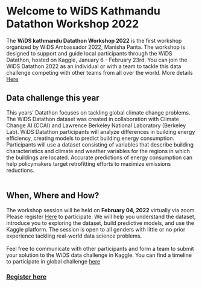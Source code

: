 # Welcome to WiDS Kathmandu Datathon Workshop 2022

The **WiDS kathmandu Datathon Workshop 2022** is the first workshop organized by WiDS Ambassador 2022, Manisha Panta. 
The workshop is designed to support and guide local participants through the WiDS Datathon, hosted on Kaggle, January 6 - February 23rd. You can join the WiDS Datathon 2022 as an individual or with a team to tackle this data challenge competing with other teams from all over the world. More details [Here](https://www.widsconference.org/datathon.html) 

## Data challenge this year
This years' Datathon focuses on tackling global climate change problems. The WiDS Datathon dataset was created in collaboration with Climate Change AI (CCAI) and Lawrence Berkeley National Laboratory (Berkeley Lab). WiDS Datathon participants will analyze differences in building energy efficiency, creating models to predict building energy consumption. Participants will use a dataset consisting of variables that describe building characteristics and climate and weather variables for the regions in which the buildings are located. Accurate predictions of energy consumption can help policymakers target retrofitting efforts to maximize emissions reductions. <br><br>

## When, Where and How?
The workshop session will be held on **February 04, 2022** virtually via zoom. Please register [Here](https://docs.google.com/forms/d/e/1FAIpQLSfdCtIKwWxv93wPbhta_dlyyLKoTFLuShdkNJiLArXEzJvIBg/viewform) to participate. We will help you understand the dataset, introduce you to exploring the dataset, build predictive models, and use the Kaggle platform. The session is open to all genders with little or no prior experience tackling real-world data science problems. <br><br> Feel free to communicate with other participants and form a team to submit your solution to the WiDS data challenge in Kaggle. You can find a timeline to participate in global challenge [here](https://www.widsconference.org/datathon_details.html)


### [Register here](https://docs.google.com/forms/d/e/1FAIpQLSfdCtIKwWxv93wPbhta_dlyyLKoTFLuShdkNJiLArXEzJvIBg/viewform)




